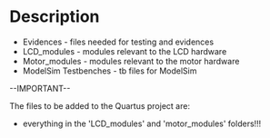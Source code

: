 # Description

* Evidences - files needed for testing and evidences
* LCD_modules - modules relevant to the LCD hardware
* Motor_modules - modules relevant to the motor hardware
* ModelSim Testbenches - tb files for ModelSim

--IMPORTANT--

The files to be added to the Quartus project are:

- everything in the 'LCD_modules' and 'motor_modules' folders!!!

